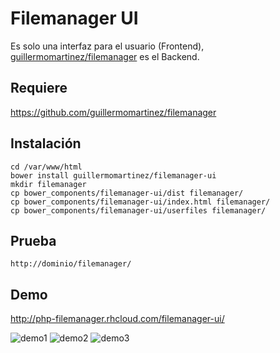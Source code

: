 # Filemanager UI
Es solo una interfaz para el usuario (Frontend), [guillermomartinez/filemanager](https://github.com/guillermomartinez/filemanager) es el Backend.
## Requiere
https://github.com/guillermomartinez/filemanager

## Instalación
```
cd /var/www/html
bower install guillermomartinez/filemanager-ui
mkdir filemanager
cp bower_components/filemanager-ui/dist filemanager/
cp bower_components/filemanager-ui/index.html filemanager/
cp bower_components/filemanager-ui/userfiles filemanager/
```
## Prueba
```
http://dominio/filemanager/
```
## Demo
http://php-filemanager.rhcloud.com/filemanager-ui/

![demo1](https://cloud.githubusercontent.com/assets/5642429/7805759/be21ea9a-033d-11e5-9914-68ccad1299c5.png)
![demo2](https://cloud.githubusercontent.com/assets/5642429/7805789/4c9441b0-033e-11e5-883e-0a3a3e3fbe50.png)
![demo3](https://cloud.githubusercontent.com/assets/5642429/7805788/4c8fdc24-033e-11e5-84ef-e3cecc5736c4.png)
